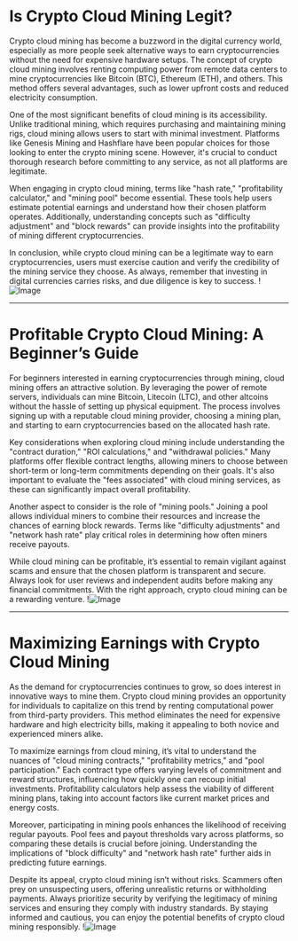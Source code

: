 # Is Crypto Cloud Mining Legit?

Crypto cloud mining has become a buzzword in the digital currency world, especially as more people seek alternative ways to earn cryptocurrencies without the need for expensive hardware setups. The concept of crypto cloud mining involves renting computing power from remote data centers to mine cryptocurrencies like Bitcoin (BTC), Ethereum (ETH), and others. This method offers several advantages, such as lower upfront costs and reduced electricity consumption.

One of the most significant benefits of cloud mining is its accessibility. Unlike traditional mining, which requires purchasing and maintaining mining rigs, cloud mining allows users to start with minimal investment. Platforms like Genesis Mining and Hashflare have been popular choices for those looking to enter the crypto mining scene. However, it's crucial to conduct thorough research before committing to any service, as not all platforms are legitimate.

When engaging in crypto cloud mining, terms like "hash rate," "profitability calculator," and "mining pool" become essential. These tools help users estimate potential earnings and understand how their chosen platform operates. Additionally, understanding concepts such as "difficulty adjustment" and "block rewards" can provide insights into the profitability of mining different cryptocurrencies.

In conclusion, while crypto cloud mining can be a legitimate way to earn cryptocurrencies, users must exercise caution and verify the credibility of the mining service they choose. As always, remember that investing in digital currencies carries risks, and due diligence is key to success. !![Image](https://github.com/user-attachments/assets/590b50a7-4459-4e76-8a31-559aed223621)

---

# Profitable Crypto Cloud Mining: A Beginner’s Guide

For beginners interested in earning cryptocurrencies through mining, cloud mining offers an attractive solution. By leveraging the power of remote servers, individuals can mine Bitcoin, Litecoin (LTC), and other altcoins without the hassle of setting up physical equipment. The process involves signing up with a reputable cloud mining provider, choosing a mining plan, and starting to earn cryptocurrencies based on the allocated hash rate.

Key considerations when exploring cloud mining include understanding the "contract duration," "ROI calculations," and "withdrawal policies." Many platforms offer flexible contract lengths, allowing miners to choose between short-term or long-term commitments depending on their goals. It's also important to evaluate the "fees associated" with cloud mining services, as these can significantly impact overall profitability.

Another aspect to consider is the role of "mining pools." Joining a pool allows individual miners to combine their resources and increase the chances of earning block rewards. Terms like "difficulty adjustments" and "network hash rate" play critical roles in determining how often miners receive payouts.

While cloud mining can be profitable, it’s essential to remain vigilant against scams and ensure that the chosen platform is transparent and secure. Always look for user reviews and independent audits before making any financial commitments. With the right approach, crypto cloud mining can be a rewarding venture. !![Image](https://github.com/user-attachments/assets/590b50a7-4459-4e76-8a31-559aed223621)

---

# Maximizing Earnings with Crypto Cloud Mining

As the demand for cryptocurrencies continues to grow, so does interest in innovative ways to mine them. Crypto cloud mining provides an opportunity for individuals to capitalize on this trend by renting computational power from third-party providers. This method eliminates the need for expensive hardware and high electricity bills, making it appealing to both novice and experienced miners alike.

To maximize earnings from cloud mining, it’s vital to understand the nuances of "cloud mining contracts," "profitability metrics," and "pool participation." Each contract type offers varying levels of commitment and reward structures, influencing how quickly one can recoup initial investments. Profitability calculators help assess the viability of different mining plans, taking into account factors like current market prices and energy costs.

Moreover, participating in mining pools enhances the likelihood of receiving regular payouts. Pool fees and payout thresholds vary across platforms, so comparing these details is crucial before joining. Understanding the implications of "block difficulty" and "network hash rate" further aids in predicting future earnings.

Despite its appeal, crypto cloud mining isn’t without risks. Scammers often prey on unsuspecting users, offering unrealistic returns or withholding payments. Always prioritize security by verifying the legitimacy of mining services and ensuring they comply with industry standards. By staying informed and cautious, you can enjoy the potential benefits of crypto cloud mining responsibly. !![Image](https://github.com/user-attachments/assets/590b50a7-4459-4e76-8a31-559aed223621)